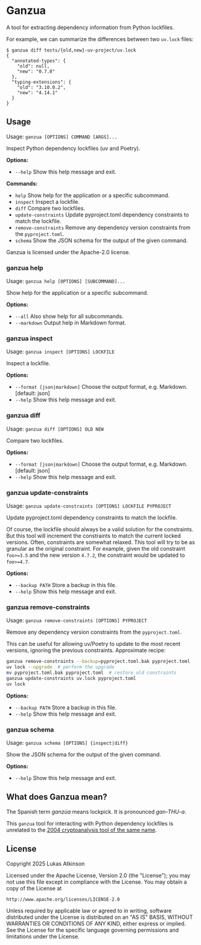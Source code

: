 Ganzua
======

A tool for extracting dependency information from Python lockfiles.

For example, we can summarize the differences between two `uv.lock` files:

```console
$ ganzua diff tests/{old,new}-uv-project/uv.lock
{
  "annotated-types": {
    "old": null,
    "new": "0.7.0"
  },
  "typing-extensions": {
    "old": "3.10.0.2",
    "new": "4.14.1"
  }
}
```

## Usage

<!-- begin usage -->

Usage: `ganzua [OPTIONS] COMMAND [ARGS]...`

Inspect Python dependency lockfiles (uv and Poetry).

**Options:**

* `--help`
  Show this help message and exit.

**Commands:**

* `help`
  Show help for the application or a specific subcommand.
* `inspect`
  Inspect a lockfile.
* `diff`
  Compare two lockfiles.
* `update-constraints`
  Update pyproject.toml dependency constraints to match the lockfile.
* `remove-constraints`
  Remove any dependency version constraints from the `pyproject.toml`.
* `schema`
  Show the JSON schema for the output of the given command.

Ganzua is licensed under the Apache-2.0 license.


### ganzua help

Usage: `ganzua help [OPTIONS] [SUBCOMMAND]...`

Show help for the application or a specific subcommand.

**Options:**

* `--all`
  Also show help for all subcommands.
* `--markdown`
  Output help in Markdown format.


### ganzua inspect

Usage: `ganzua inspect [OPTIONS] LOCKFILE`

Inspect a lockfile.

**Options:**

* `--format [json|markdown]`
  Choose the output format, e.g. Markdown. [default: json]
* `--help`
  Show this help message and exit.


### ganzua diff

Usage: `ganzua diff [OPTIONS] OLD NEW`

Compare two lockfiles.

**Options:**

* `--format [json|markdown]`
  Choose the output format, e.g. Markdown. [default: json]
* `--help`
  Show this help message and exit.


### ganzua update-constraints

Usage: `ganzua update-constraints [OPTIONS] LOCKFILE PYPROJECT`

Update pyproject.toml dependency constraints to match the lockfile.

Of course, the lockfile should always be a valid solution for the constraints.
But this tool will increment the constraints to match the current locked versions.
Often, constraints are somewhat relaxed.
This tool will try to be as granular as the original constraint.
For example, given the old constraint `foo>=3.5` and the new version `4.7.2`,
the constraint would be updated to `foo>=4.7`.

**Options:**

* `--backup PATH`
  Store a backup in this file.
* `--help`
  Show this help message and exit.


### ganzua remove-constraints

Usage: `ganzua remove-constraints [OPTIONS] PYPROJECT`

Remove any dependency version constraints from the `pyproject.toml`.

This can be useful for allowing uv/Poetry to update to the most recent versions,
ignoring the previous constraints. Approximate recipe:

```bash
ganzua remove-constraints --backup=pyproject.toml.bak pyproject.toml
uv lock --upgrade  # perform the upgrade
mv pyproject.toml.bak pyproject.toml  # restore old constraints
ganzua update-constraints uv.lock pyproject.toml
uv lock
```

**Options:**

* `--backup PATH`
  Store a backup in this file.
* `--help`
  Show this help message and exit.


### ganzua schema

Usage: `ganzua schema [OPTIONS] {inspect|diff}`

Show the JSON schema for the output of the given command.

**Options:**

* `--help`
  Show this help message and exit.

<!-- end usage -->

##  What does Ganzua mean?

The Spanish term *ganzúa* means lockpick. It is pronounced *gan-THU-a*.

This `ganzua` tool for interacting with Python dependency lockfiles
is unrelated to the [2004 cryptoanalysis tool of the same name](https://ganzua.sourceforge.net/en/index.html).

## License

Copyright 2025 Lukas Atkinson

Licensed under the Apache License, Version 2.0 (the "License");
you may not use this file except in compliance with the License.
You may obtain a copy of the License at

    http://www.apache.org/licenses/LICENSE-2.0

Unless required by applicable law or agreed to in writing, software
distributed under the License is distributed on an "AS IS" BASIS,
WITHOUT WARRANTIES OR CONDITIONS OF ANY KIND, either express or implied.
See the License for the specific language governing permissions and
limitations under the License.
